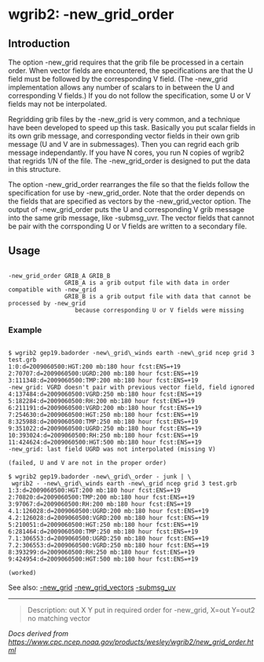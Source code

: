 # wgrib2: -new_grid_order

## Introduction

The option -new_grid requires that the grib
file be processed in a certain order. When vector fields are encountered,
the specifications are that the U field must be followed by the corresponding V field.
(The -new_grid implementation allows any number of scalars to in between the U and
corresponding V fields.) If you do not follow the specification, some U or V
fields may not be interpolated.

Regridding grib files by the -new_grid is very common, and
a technique have been developed to speed up this task. Basically you put scalar
fields in its own grib message, and corresponding vector fields in their own grib
message (U and V are in submessages). Then you can regrid each grib message independantly.
If you have N cores, you run N copies of wgrib2 that regrids 1/N of the file.
The -new_grid_order is designed to put the data in this structure.

The option -new_grid_order rearranges the file so that
the fields follow the specification for use by -new_grid_order.
Note that the order depends on the fields that are specified as vectors by
the -new_grid_vector option.
The output of -new_grid_order puts the U and corresponding V
grib message into the same grib message, like -submsg_uvr.
The vector fields that cannot be pair with the corrsponding U or V fields are written
to a secondary file.

## Usage

```

-new_grid_order GRIB_A GRIB_B
                GRIB_A is a grib output file with data in order compatible with -new_grid
                GRIB_B is a grib output file with data that cannot be processed by -new_grid
                   because corresponding U or V fields were missing

```

### Example

```

$ wgrib2 gep19.badorder -new\_grid\_winds earth -new\_grid ncep grid 3 test.grb
1:0:d=2009060500:HGT:200 mb:180 hour fcst:ENS=+19
2:70707:d=2009060500:UGRD:200 mb:180 hour fcst:ENS=+19
3:111348:d=2009060500:TMP:200 mb:180 hour fcst:ENS=+19
-new_grid: VGRD doesn't pair with previous vector field, field ignored
4:137484:d=2009060500:VGRD:250 mb:180 hour fcst:ENS=+19
5:182284:d=2009060500:RH:200 mb:180 hour fcst:ENS=+19
6:211191:d=2009060500:VGRD:200 mb:180 hour fcst:ENS=+19
7:254630:d=2009060500:HGT:250 mb:180 hour fcst:ENS=+19
8:325988:d=2009060500:TMP:250 mb:180 hour fcst:ENS=+19
9:351022:d=2009060500:UGRD:250 mb:180 hour fcst:ENS=+19
10:393024:d=2009060500:RH:250 mb:180 hour fcst:ENS=+19
11:424624:d=2009060500:HGT:500 mb:180 hour fcst:ENS=+19
-new_grid: last field UGRD was not interpolated (missing V)

(failed, U and V are not in the proper order)

$ wgrib2 gep19.badorder -new\_grid\_order - junk | \
 wgrib2 - -new\_grid\_winds earth -new\_grid ncep grid 3 test.grb
1:3:d=2009060500:HGT:200 mb:180 hour fcst:ENS=+19
2:70820:d=2009060500:TMP:200 mb:180 hour fcst:ENS=+19
3:97067:d=2009060500:RH:200 mb:180 hour fcst:ENS=+19
4.1:126028:d=2009060500:UGRD:200 mb:180 hour fcst:ENS=+19
4.2:126028:d=2009060500:VGRD:200 mb:180 hour fcst:ENS=+19
5:210051:d=2009060500:HGT:250 mb:180 hour fcst:ENS=+19
6:281464:d=2009060500:TMP:250 mb:180 hour fcst:ENS=+19
7.1:306553:d=2009060500:UGRD:250 mb:180 hour fcst:ENS=+19
7.2:306553:d=2009060500:VGRD:250 mb:180 hour fcst:ENS=+19
8:393299:d=2009060500:RH:250 mb:180 hour fcst:ENS=+19
9:424954:d=2009060500:HGT:500 mb:180 hour fcst:ENS=+19

(worked)

```

See also:
[-new_grid](./new_grid.html)
[-new_grid_vectors](./new_grid_vectors.html)
[-submsg_uv](./submsg_uv.html)

---

> Description: out X Y put in required order for -new_grid, X=out Y=out2 no matching vector

_Docs derived from <https://www.cpc.ncep.noaa.gov/products/wesley/wgrib2/new_grid_order.html>_
